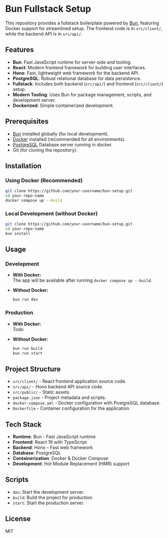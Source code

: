 # Bun Fullstack Setup

This repository provides a fullstack boilerplate powered by [Bun](https://bun.sh/), featuring Docker support for streamlined setup. The frontend code is in `src/client/`, while the backend API is in `src/api/`.

## Features

- **Bun**: Fast JavaScript runtime for server-side and tooling.
- **React**: Modern frontend framework for building user interfaces.
- **Hono**: Fast, lightweight web framework for the backend API.
- **PostgreSQL**: Robust relational database for data persistence.
- **Fullstack**: Includes both backend (`src/api/`) and frontend (`src/client/`) setup.
- **Modern Tooling**: Uses Bun for package management, scripts, and development server.
- **Dockerized**: Simple containerized development.

## Prerequisites

- [Bun](https://bun.sh/docs/installation) installed globally (for local development).
- [Docker](https://www.docker.com/get-started) installed (recommended for all environments).
- [PostgreSQL](https://www.postgresql.org/) Database server running in docker.
- Git (for cloning the repository).

## Installation

### Using Docker (Recommended)

```sh
git clone https://github.com/your-username/bun-setup.git
cd your-repo-name
docker compose up --build
```

### Local Development (without Docker)

```sh
git clone https://github.com/your-username/bun-setup.git
cd your-repo-name
bun install
```

## Usage

### Development

- **With Docker:**  
  The app will be available after running `docker compose up --build`.

- **Without Docker:**  
  ```sh
  bun run dev
  ```

### Production

- **With Docker:**  
  Todo

- **Without Docker:**  
  ```sh
  bun run build
  bun run start
  ```

## Project Structure

- `src/client/` - React frontend application source code.
- `src/api/` - Hono backend API source code.
- `src/public/` - Static assets.
- `package.json` - Project metadata and scripts.
- `docker-compose.yml` - Docker configuration with PostgreSQL database.
- `Dockerfile` - Container configuration for the application.

## Tech Stack

- **Runtime**: Bun - Fast JavaScript runtime
- **Frontend**: React 19 with TypeScript
- **Backend**: Hono - Fast web framework
- **Database**: PostgreSQL
- **Containerization**: Docker & Docker Compose
- **Development**: Hot Module Replacement (HMR) support

## Scripts

- `dev`: Start the development server.
- `build`: Build the project for production.
- `start`: Start the production server.

## License

MIT
